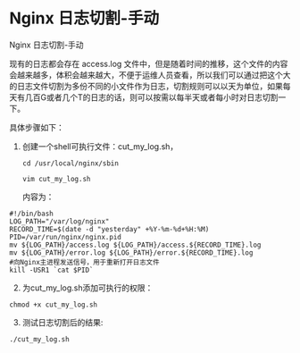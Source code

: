 # Nginx 日志切割-手动

Nginx 日志切割-手动

现有的日志都会存在 access.log 文件中，但是随着时间的推移，这个文件的内容会越来越多，体积会越来越大，不便于运维人员查看，所以我们可以通过把这个大的日志文件切割为多份不同的小文件作为日志，切割规则可以以天为单位，如果每天有几百G或者几个T的日志的话，则可以按需以每半天或者每小时对日志切割一下。

具体步骤如下：

1. 创建一个shell可执行文件：cut_my_log.sh，

   ```
   cd /usr/local/nginx/sbin
   
   vim cut_my_log.sh
   ```

   内容为：

```
#!/bin/bash
LOG_PATH="/var/log/nginx"
RECORD_TIME=$(date -d "yesterday" +%Y-%m-%d+%H:%M)
PID=/var/run/nginx/nginx.pid
mv ${LOG_PATH}/access.log ${LOG_PATH}/access.${RECORD_TIME}.log
mv ${LOG_PATH}/error.log ${LOG_PATH}/error.${RECORD_TIME}.log
#向Nginx主进程发送信号，用于重新打开日志文件
kill -USR1 `cat $PID`
```

2. 为cut_my_log.sh添加可执行的权限：

```
chmod +x cut_my_log.sh
```

3. 测试日志切割后的结果:

```
./cut_my_log.sh
```


